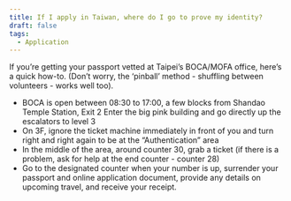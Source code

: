 ```yaml
---
title: If I apply in Taiwan, where do I go to prove my identity?
draft: false
tags:
  - Application
---
```

 If you’re getting your passport vetted at Taipei’s BOCA/MOFA office, here’s a quick how-to. (Don’t worry, the ‘pinball’ method - shuffling between volunteers - works well too).

* BOCA is open between 08:30 to 17:00, a few blocks from Shandao Temple Station, Exit 2
  Enter the big pink building and go directly up the escalators to level 3
* On 3F, ignore the ticket machine immediately in front of you and turn right and right again to be at the “Authentication” area
* In the middle of the area, around counter 30, grab a ticket (if there is a problem, ask for help at the end counter - counter 28)
* Go to the designated counter when your number is up, surrender your passport and online application document, provide any details on upcoming travel, and receive your receipt.